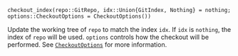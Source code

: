 ```
checkout_index(repo::GitRepo, idx::Union{GitIndex, Nothing} = nothing; options::CheckoutOptions = CheckoutOptions())
```

Update the working tree of `repo` to match the index `idx`. If `idx` is `nothing`, the index of `repo` will be used. `options` controls how the checkout will be performed. See [`CheckoutOptions`](@ref) for more information.
